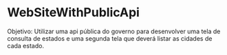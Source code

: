 # WebSiteWithPublicApi
<p>Objetivo: Utilizar uma api pública do governo para desenvolver uma tela de consulta de estados e uma segunda tela que deverá listar as cidades de cada estado.</p> 

